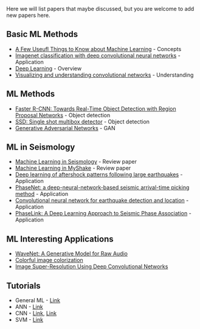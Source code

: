 Here we will list papers that maybe discussed, but you are welcome to add new papers here. 

## Basic ML Methods
* [A Few Useufl Things to Know about Machine Learning](https://homes.cs.washington.edu/~pedrod/papers/cacm12.pdf) - Concepts
* [Imagenet classification with deep convolutional neural networks](https://papers.nips.cc/paper/4824-imagenet-classification-with-deep-convolutional-neural-networks.pdf) - Application
* [Deep Learning](https://www.nature.com/articles/nature14539) - Overview
* [Visualizing and understanding convolutional networks](https://arxiv.org/pdf/1311.2901.pdf) - Understanding

## ML Methods
* [Faster R-CNN: Towards Real-Time Object Detection with Region Proposal Networks](https://arxiv.org/pdf/1506.01497.pdf) - Object detection
* [SSD: Single shot multibox detector](https://arxiv.org/pdf/1512.02325.pdf) - Object detection
* [Generative Adversarial Networks](https://arxiv.org/abs/1406.2661) - GAN

## ML in Seismology
* [Machine Learning in Seismology](https://pubs.geoscienceworld.org/ssa/srl/article/566430/machine-learning-in-seismology-turning-data-into) - Review paper
* [Machine Learning in MyShake](https://pubs.geoscienceworld.org/ssa/srl/article/567499/machine-learning-aspects-of-the-myshake-global) - Review paper
* [Deep learning of aftershock patterns following large earthquakes](https://www.nature.com/articles/s41586-018-0438-y) - Application
* [PhaseNet: a deep-neural-network-based seismic arrival-time picking method](https://academic.oup.com/gji/article/216/1/261/5129142) - Application
* [Convolutional neural network for earthquake detection and location](http://advances.sciencemag.org/content/4/2/e1700578.full) - Application
* [PhaseLink: A Deep Learning Approach to Seismic Phase Association](https://arxiv.org/abs/1809.02880) - Application

## ML Interesting Applications
* [WaveNet: A Generative Model for Raw Audio](https://arxiv.org/pdf/1609.03499v2.pdf)
* [Colorful image colorization](https://arxiv.org/pdf/1603.08511.pdf)
* [Image Super-Resolution Using Deep Convolutional Networks](https://arxiv.org/pdf/1501.00092.pdf)

## Tutorials
* General ML - [Link](https://github.com/qingkaikong/20170628_ML_sklearn)
* ANN - [Link](https://github.com/qingkaikong/20181129_ANN_basics_DLab)
* CNN - [Link](https://ujjwalkarn.me/2016/08/11/intuitive-explanation-convnets/), [Link](https://medium.freecodecamp.org/an-intuitive-guide-to-convolutional-neural-networks-260c2de0a050)
* SVM - [Link](https://qingkaikong.blogspot.com/2016/12/machine-learning-7-support-vector.html)